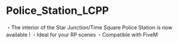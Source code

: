 # Police_Station_LCPP

・The interior of the Star Junction/Time Square Police Station is now available !
・Ideal for your RP scenes
・Compatible with FiveM
